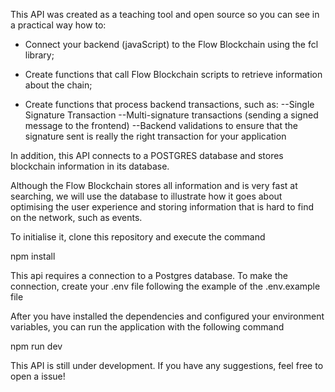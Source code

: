 This API was created as a teaching tool and open source so you can see in a practical way how to:

- Connect your backend (javaScript) to the Flow Blockchain using the fcl library;
- Create functions that call Flow Blockchain scripts to retrieve information about the chain;

- Create functions that process backend transactions, such as:
     --Single Signature Transaction
    --Multi-signature transactions (sending a signed message to the frontend) 
    --Backend validations to ensure that the signature sent is really the right transaction for your application 
    
    
In addition, this API connects to a POSTGRES database and stores blockchain information in its database. 

Although the Flow Blockchain stores all information and is very fast at searching, we will use the database to illustrate how it goes about optimising the user experience and storing information that is hard to find on the network, such as events.

To initialise it, clone this repository and execute the command

npm install 

This api requires a connection to a Postgres database. To make the connection, create your .env file following the example of the .env.example file

After you have installed the dependencies and configured your environment variables, you can run the application with the following command

npm run dev

This API is still under development. If you have any suggestions, feel free to open a issue!